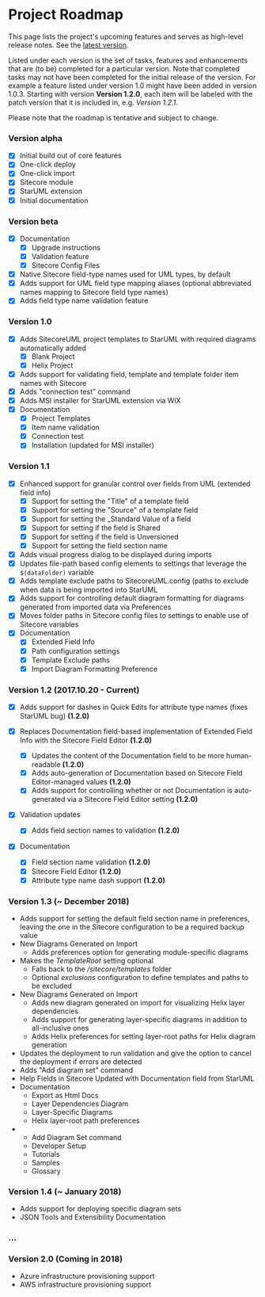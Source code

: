 # Project Roadmap

This page lists the project's upcoming features and serves as high-level release notes. See the [latest version](#version-12-20171020---current).

Listed under each version is the set of tasks, features and enhancements that are \(to be\) completed for a particular version. Note that completed tasks may not have been completed for the initial release of the version. For example a feature listed under version 1.0 might have been added in version 1.0.3. Starting with version **Version 1.2.0**, each item will be labeled with the patch version that it is included in, e.g. _Version 1.2.1_.

Please note that the roadmap is tentative and subject to change.

### Version alpha

* [x] Initial build out of core features
* [x] One-click deploy
* [x] One-click import
* [x] Sitecore module
* [x] StarUML extension
* [x] Initial documentation

### Version beta

* [x] Documentation
  * [x] Upgrade instructions
  * [x] Validation feature
  * [x] Sitecore Config Files
* [x] Native Sitecore field-type names used for UML types, by default
* [x] Adds support for UML field type mapping aliases \(optional abbreviated names mapping to Sitecore field type names\)
* [x] Adds field type name validation feature

### Version 1.0

* [x] Adds SitecoreUML project templates to StarUML with required diagrams automatically added
  * [x] Blank Project
  * [x] Helix Project
* [x] Adds support for validating field, template and template folder item names with Sitecore
* [x] Adds "connection test" command
* [x] Adds MSI installer for StarUML extension via WiX
* [x] Documentation
  * [x] Project Templates
  * [x] Item name validation
  * [x] Connection test
  * [x] Installation \(updated for MSI installer\)

### Version 1.1

* [x] Enhanced support for granular control over fields from UML \(extended field info\)
  * [x] Support for setting the "Title" of a template field
  * [x] Support for setting the "Source" of a template field
  * [x] Support for setting the \_Standard Value of a field
  * [x] Support for setting if the field is Shared
  * [x] Support for setting if the field is Unversioned
  * [x] Support for setting the field section name
* [x] Adds visual progress dialog to be displayed during imports
* [x] Updates file-path based config elements to settings that leverage the `$(dataFolder)` variable
* [x] Adds template exclude paths to SitecoreUML.config \(paths to exclude when data is being imported into StarUML
* [x] Adds support for controlling default diagram formatting for diagrams generated from imported data via Preferences
* [x] Moves folder paths in Sitecore config files to settings to enable use of Sitecore variables
* [x] Documentation
  * [x] Extended Field Info
  * [x] Path configuration settings
  * [x] Template Exclude paths
  * [x] Import Diagram Formatting Preference

### Version 1.2 \(2017.10.20 - Current\)

* [x] Adds support for dashes in Quick Edits for attribute type names \(fixes StarUML bug\) **\(1.2.0\)**
* [x] Replaces Documentation field-based implementation of Extended Field Info with the Sitecore Field Editor **\(1.2.0\)**

  * [x] Updates the content of the Documentation field to be more human-readable **\(1.2.0\)**
  * [x] Adds auto-generation of Documentation based on Sitecore Field Editor-managed values **\(1.2.0\)**
  * [x] Adds support for controlling whether or not Documentation is auto-generated via a Sitecore Field Editor setting **\(1.2.0\)**

* [x] Validation updates

  * [x] Adds field section names to validation **\(1.2.0\)**

* [x] Documentation

  * [x] Field section name validation **\(1.2.0\)**
  * [x] Sitecore Field Editor **\(1.2.0\)**
  * [x] Attribute type name dash support **\(1.2.0\)**

### Version 1.3 \(~ December 2018\)

* Adds support for setting the default field section name in preferences, leaving the one in the Sitecore configuration to be a required backup value
* New Diagrams Generated on Import
  * Adds preferences option for generating module-specific diagrams
* Makes the _TemplateRoot_ setting optional
  * Falls back to the _/sitecore/templates_ folder 
  * Optional _exclusions_ configuration to define templates and paths to be excluded
* New Diagrams Generated on Import
  * Adds new diagram generated on import for visualizing Helix layer dependencies
  * Adds support for generating layer-specific diagrams in addition to all-inclusive ones
  * Adds Helix preferences for setting layer-root paths for Helix diagram generation
* Updates the deployment to run validation and give the option to cancel the deployment if errors are detected
* Adds "Add diagram set" command
* Help Fields in Sitecore Updated with Documentation field from StarUML
* Documentation
  * Export as Html Docs
  * Layer Dependencies Diagram
  * Layer-Specific Diagrams
  * Helix layer-root path preferences
* * Add Diagram Set command
  * Developer Setup
  * Tutorials
  * Samples
  * Glossary

### Version 1.4 \(~ January 2018\)

* Adds support for deploying specific diagram sets
* JSON Tools and Extensibility Documentation

### ...

### Version 2.0 \(Coming in 2018\)

* Azure infrastructure provisioning support
* AWS infrastructure provisioning support



